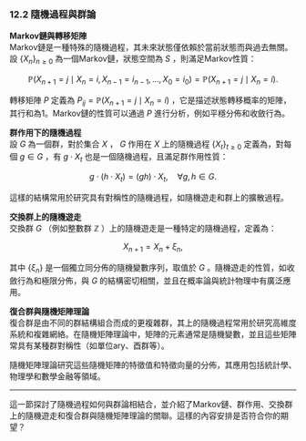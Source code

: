 ### 12.2 隨機過程與群論

**Markov鏈與轉移矩陣**  
Markov鏈是一種特殊的隨機過程，其未來狀態僅依賴於當前狀態而與過去無關。設  $`\{X_n\}_{n \geq 0}`$  為一個Markov鏈，狀態空間為  $`S`$ ，則滿足Markov性質：

```math
\mathbb{P}(X_{n+1} = j \mid X_n = i, X_{n-1} = i_{n-1}, \ldots, X_0 = i_0) = \mathbb{P}(X_{n+1} = j \mid X_n = i).
```


轉移矩陣  $`P`$  定義為  $`P_{ij} = \mathbb{P}(X_{n+1} = j \mid X_n = i)`$ ，它是描述狀態轉移概率的矩陣，其行和為1。Markov鏈的性質可以通過  $`P`$  進行分析，例如平穩分佈和收斂行為。

**群作用下的隨機過程**  
設  $`G`$  為一個群，對於集合  $`X`$ ， $`G`$  作用在  $`X`$  上的隨機過程  $`\{X_t\}_{t \geq 0}`$  定義為，對每個  $`g \in G`$ ，有  $`g \cdot X_t`$  也是一個隨機過程，且滿足群作用性質：

```math
g \cdot (h \cdot X_t) = (gh) \cdot X_t, \quad \forall g, h \in G.
```

這樣的結構常用於研究具有對稱性的隨機過程，如隨機遊走和群上的擴散過程。

**交換群上的隨機遊走**  
交換群  $`G`$ （例如整數群  $`\mathbb{Z}`$ ）上的隨機遊走是一種特定的隨機過程，定義為：

```math
X_{n+1} = X_n + \xi_n,
```

其中  $`\{\xi_n\}`$  是一個獨立同分佈的隨機變數序列，取值於  $`G`$ 。隨機遊走的性質，如收斂行為和極限分佈，與  $`G`$  的結構密切相關，並且在概率論與統計物理中有廣泛應用。

**復合群與隨機矩陣理論**  
復合群是由不同的群結構組合而成的更複雜群，其上的隨機過程常用於研究高維度系統和複雜網絡。在隨機矩陣理論中，矩陣的元素通常是隨機變數，並且這些矩陣常具有某種群對稱性（如單位ary、酉群等）。

隨機矩陣理論研究這些隨機矩陣的特徵值和特徵向量的分佈，其應用包括統計學、物理學和數學金融等領域。

---

這一節探討了隨機過程如何與群論相結合，並介紹了Markov鏈、群作用、交換群上的隨機遊走和復合群與隨機矩陣理論的關聯。這樣的內容安排是否符合你的期望？